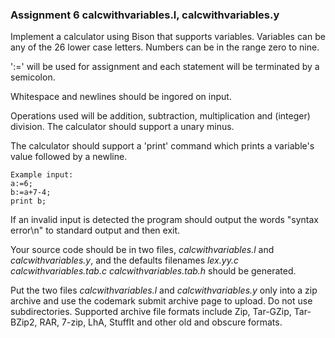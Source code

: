 ### Assignment 6 calcwithvariables.l, calcwithvariables.y

Implement a calculator using Bison that supports variables. Variables can be any of the 26 lower case letters. Numbers can be in the range zero to nine.

':=' will be used for assignment and each statement will be terminated by a semicolon.

Whitespace and newlines should be ingored on input.

Operations used will be addition, subtraction, multiplication and (integer) division. The calculator should support a unary minus.

The calculator should support a 'print' command which prints a variable's value followed by a newline.

```
Example input:
a:=6;
b:=a+7-4;
print b;
```

If an invalid input is detected the program should output the words "syntax error\\n" to standard output and then exit.

Your source code should be in two files, *calcwithvariables.l* and *calcwithvariables.y*, and the defaults filenames *lex.yy.c* *calcwithvariables.tab.c* *calcwithvariables.tab.h* should
be generated.

Put the two files *calcwithvariables.l* and *calcwithvariables.y* only into a zip archive and use the codemark submit archive page to upload. Do not use subdirectories. Supported archive file formats include Zip, Tar-GZip, Tar-BZip2, RAR, 7-zip, LhA, StuffIt and other old and obscure formats.
